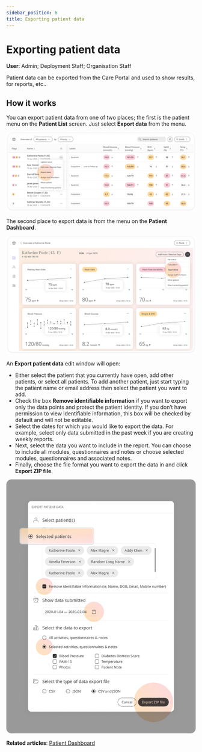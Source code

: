 ```yaml
---
sidebar_position: 6
title: Exporting patient data
---
```

# Exporting patient data
**User**: Admin; Deployment Staff; Organisation Staff

Patient data can be exported from the Care Portal and used to show results, for reports, etc..

## How it works​
You can export patient data from one of two places; the first is the patient menu on the **Patient List** screen. Just select **Export data** from the menu.

![Export data](./assets/ExportData01.png)

The second place to export data is from the menu on the **Patient Dashboard**.

![Export data](./assets/ExportData02.png)

An **Export patient data** edit window will open:
 - Either select the patient that you currently have open, add other patients, or select all patients. To add another patient, just start typing the patient name or email address then select the patient you want to add.
 - Check the box **Remove identifiable information** if you want to export only the data points and protect the patient identity. If you don’t have permission to view identifiable information, this box will be checked by default and will not be editable.
 - Select the dates for which you would like to export the data. For example, select only data submitted in the past week if you are creating weekly reports.
 - Next, select the data you want to include in the report. You can choose to include all modules, questionnaires and notes or choose selected modules, questionnaires and associated notes.
 - Finally, choose the file format you want to export the data in and click **Export ZIP file**.

![Edit Window](./assets/ExportData03.png)

**Related articles**: [Patient Dashboard](./patient-dashboard.md)
